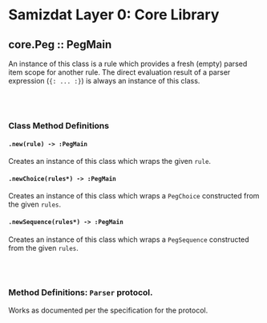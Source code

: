 Samizdat Layer 0: Core Library
==============================

core.Peg :: PegMain
-------------------

An instance of this class is a rule which provides a fresh (empty)
parsed item scope for another rule. The direct evaluation result of a parser
expression (`{: ... :}`) is always an instance of this class.


<br><br>
### Class Method Definitions

#### `.new(rule) -> :PegMain`

Creates an instance of this class which wraps the given `rule`.

#### `.newChoice(rules*) -> :PegMain`

Creates an instance of this class which wraps a `PegChoice` constructed
from the given `rules`.

#### `.newSequence(rules*) -> :PegMain`

Creates an instance of this class which wraps a `PegSequence` constructed
from the given `rules`.

<br><br>
### Method Definitions: `Parser` protocol.

Works as documented per the specification for the protocol.
